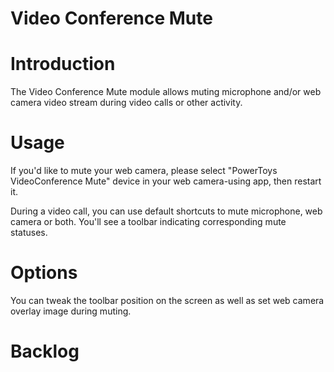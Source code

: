 # Video Conference Mute

# Introduction
The Video Conference Mute module allows muting microphone and/or web camera video stream during video calls or other activity.

# Usage
If you'd like to mute your web camera, please select "PowerToys VideoConference Mute" device in your web camera-using app, then restart it.

During a video call, you can use default shortcuts to mute microphone, web camera or both. You'll see a toolbar indicating corresponding mute statuses. 

# Options
You can tweak the toolbar position on the screen as well as set web camera overlay image during muting.

# Backlog
